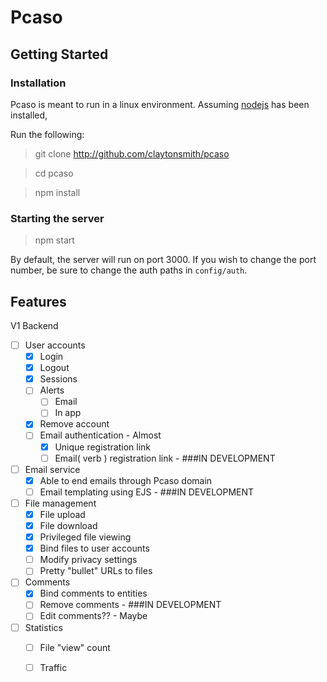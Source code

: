 # Pcaso


## Getting Started 

### Installation

Pcaso is meant to run in a linux environment. Assuming [nodejs](https://nodejs.org/en/download/package-manager/) has been installed, 

Run the following:
> git clone http://github.com/claytonsmith/pcaso

> cd pcaso

> npm install

### Starting the server
> npm start 

By default, the server will run on port 3000. If you wish to change the port number, be sure to change the auth paths in `config/auth`.

## Features

V1 Backend 

- [ ] User accounts 
  - [x] Login 
  - [x] Logout
  - [x] Sessions 
  - [ ] Alerts 
    - [ ] Email
    - [ ] In app
  - [X] Remove account
  - [ ] Email authentication - Almost
    - [X] Unique registration link
    - [ ] Email( verb ) registration link - ###IN DEVELOPMENT
- [ ] Email service
  - [X] Able to end emails through Pcaso domain
  - [ ] Email templating using EJS - ###IN DEVELOPMENT
- [ ] File management
  - [X] File upload
  - [X] File download
  - [X] Privileged file viewing
  - [X] Bind files to user accounts 
  - [ ] Modify privacy settings
  - [ ] Pretty "bullet" URLs to files 
- [ ] Comments
  - [X] Bind comments to entities 
  - [ ] Remove comments - ###IN DEVELOPMENT
  - [ ] Edit comments?? - Maybe
- [ ] Statistics
  - [ ] File "view" count
  - [ ] Traffic







 
